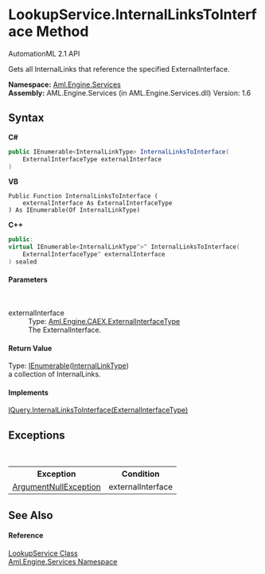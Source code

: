 # LookupService.InternalLinksToInterface Method 
AutomationML 2.1 API 

Gets all InternalLinks that reference the specified ExternalInterface.

**Namespace:**&nbsp;<a href="N_Aml_Engine_Services">Aml.Engine.Services</a><br />**Assembly:**&nbsp;AML.Engine.Services (in AML.Engine.Services.dll) Version: 1.6

## Syntax

**C#**<br />
``` C#
public IEnumerable<InternalLinkType> InternalLinksToInterface(
	ExternalInterfaceType externalInterface
)
```

**VB**<br />
``` VB
Public Function InternalLinksToInterface ( 
	externalInterface As ExternalInterfaceType
) As IEnumerable(Of InternalLinkType)
```

**C++**<br />
``` C++
public:
virtual IEnumerable<InternalLinkType^>^ InternalLinksToInterface(
	ExternalInterfaceType^ externalInterface
) sealed
```


#### Parameters
&nbsp;<dl><dt>externalInterface</dt><dd>Type: <a href="T_Aml_Engine_CAEX_ExternalInterfaceType">Aml.Engine.CAEX.ExternalInterfaceType</a><br />The ExternalInterface.</dd></dl>

#### Return Value
Type: <a href="https://docs.microsoft.com/dotnet/api/system.collections.generic.ienumerable-1" target="_parent" rel="noopener noreferrer">IEnumerable</a>(<a href="T_Aml_Engine_CAEX_InternalLinkType">InternalLinkType</a>)<br />a collection of InternalLinks.

#### Implements
<a href="M_Aml_Engine_Services_Interfaces_IQuery_InternalLinksToInterface">IQuery.InternalLinksToInterface(ExternalInterfaceType)</a><br />

## Exceptions
&nbsp;<table><tr><th>Exception</th><th>Condition</th></tr><tr><td><a href="https://docs.microsoft.com/dotnet/api/system.argumentnullexception" target="_parent" rel="noopener noreferrer">ArgumentNullException</a></td><td>externalInterface</td></tr></table>

## See Also


#### Reference
<a href="T_Aml_Engine_Services_LookupService">LookupService Class</a><br /><a href="N_Aml_Engine_Services">Aml.Engine.Services Namespace</a><br />